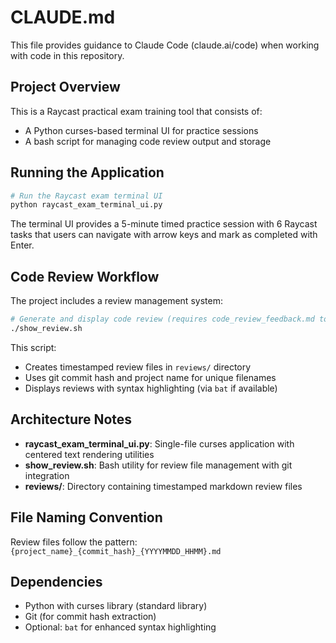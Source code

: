 # CLAUDE.md

This file provides guidance to Claude Code (claude.ai/code) when working with code in this repository.

## Project Overview

This is a Raycast practical exam training tool that consists of:
- A Python curses-based terminal UI for practice sessions
- A bash script for managing code review output and storage

## Running the Application

```bash
# Run the Raycast exam terminal UI
python raycast_exam_terminal_ui.py
```

The terminal UI provides a 5-minute timed practice session with 6 Raycast tasks that users can navigate with arrow keys and mark as completed with Enter.

## Code Review Workflow

The project includes a review management system:

```bash
# Generate and display code review (requires code_review_feedback.md to exist)
./show_review.sh
```

This script:
- Creates timestamped review files in `reviews/` directory
- Uses git commit hash and project name for unique filenames
- Displays reviews with syntax highlighting (via `bat` if available)

## Architecture Notes

- **raycast_exam_terminal_ui.py**: Single-file curses application with centered text rendering utilities
- **show_review.sh**: Bash utility for review file management with git integration
- **reviews/**: Directory containing timestamped markdown review files

## File Naming Convention

Review files follow the pattern: `{project_name}_{commit_hash}_{YYYYMMDD_HHMM}.md`

## Dependencies

- Python with curses library (standard library)
- Git (for commit hash extraction)
- Optional: `bat` for enhanced syntax highlighting